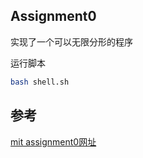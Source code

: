 ## Assignment0
实现了一个可以无限分形的程序

运行脚本
```sh
bash shell.sh
```

## 参考
[mit assignment0网址](https://groups.csail.mit.edu/graphics/classes/6.837/F04/assignments/assignment0/)
